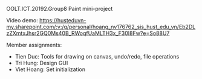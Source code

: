 OOLT.ICT.20192.Group8
Paint mini-project

Video demo: https://husteduvn-my.sharepoint.com/:v:/g/personal/hoang_nv176762_sis_hust_edu_vn/Eb2DLzZXmtxJhsr2GQ0Ms40B_RWoqfUaMLTH3x_F30I8Fw?e=So88U7

Member assignments:
- Tien Duc: Tools for drawing on canvas, undo/redo, file operations
- Tri Hung: Design GUI
- Viet Hoang: Set initialization